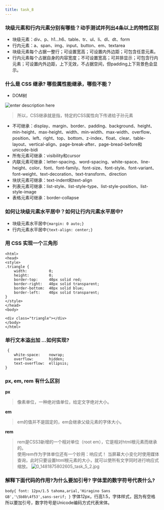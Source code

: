 ```yaml
---
title: task_8
---
```

### 块级元素和行内元素分别有哪些？动手测试并列出4条以上的特性区别

 - 块级元素：div、p、h1…h6、table、tr、ul、li、dl、dt、form
 - 行内元素：a、span、img、input、button、em、textarea
 - 块级元素每个占据一整行；可设置宽高；可设置内外边距；可包含任意元素。
 - 行内元素每个占据自身的内容宽度；不可设置宽高；可并排显示；可包含行内元素；可设置内外边距，上下无效，不占据空间，但padding上下背景色会显示。

### 什么是 CSS 继承? 哪些属性能继承，哪些不能？

 - DOM树

![enter description here][1]

> 所以，CSS继承就是指，特定的CSS属性向下传递给子孙元素

 - 不可继承：display、margin、border、padding、background、height、min-height、max-height、width、min-width、max-width、overflow、position、left、right、top、bottom、z-index、float、clear、table-layout、vertical-align、page-break-after、page-bread-before和unicode-bidi
 - 所有元素可继承：visibility和cursor
 - 内联元素可继承：letter-spacing、word-spacing、white-space、line-height、color、font、font-family、font-size、font-style、font-variant、font-weight、text-decoration、text-transform、direction
 - 块状元素可继承：text-indent和text-align
 - 列表元素可继承：list-style、list-style-type、list-style-position、list-style-image
 - 表格元素可继承：border-collapse

### 如何让块级元素水平居中？如何让行内元素水平居中?

 - 块级元素水平居中`{margin: 0 auto;}`
 - 行内元素水平居中`{text-align: center;}`

### 用 CSS 实现一个三角形
```
<html>
<head>
<style>
.triangle {
	width:			0;
	height:			0;
	border-top:		40px solid red;
	border-right:	40px solid transparent;
	border-bottom:	40px solid blue;
	border-left:	40px solid transparent;
}
</style>
</head>
<body>

<div class="triangle"></div>
</body>
</html>
```
### 单行文本溢出加 ...如何实现?
```
 {
	white-space:	nowrap;
	overflow:		hidden;
	text-overflow:	ellipsis;
}
```
### px, em, rem 有什么区别
**px**
> 像素单位，一种绝对值单位，给定文字绝对大小。

**em**
> em的值并不是固定的，em会继承父级元素的字体大小。

**rem**
> rem是CSS3新增的一个相对单位（root em），它是相对html根元素而继承的。  
> 使用rem作为字体单位还有一个妙用：响应式！ 当屏幕大小变化时使用媒体查询，此时只要设置html根元素的大小，就可以使所有文字同时进行响应式缩放。
![0_1481875802605_task_5_2.jpg](http://7xpvnv.com2.z0.glb.qiniucdn.com/76a632a3-04a3-488e-b163-05c1e736c020.jpg) 
### 解释下面代码的作用?为什么要加引号? 字体里的数字符号代表什么?
`body{ font: 12px/1.5 tahoma,arial,'Hiragino Sans GB','\5b8b\4f53',sans-serif; }`
字体12px，行高1.5，字体样式，因为有空格所以要加引号，数字符号是Unicode编码方式代表宋体。

  [1]: http://www.cnphp.info/wp-content/uploads/2011/09/csstree.png